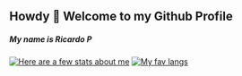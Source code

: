 ## Howdy 👋 Welcome to my Github Profile

##### My name is Ricardo P
[![Here are a few stats about me](https://github-readme-stats.vercel.app/api?username=rperez-mx&theme=nord)](https://github.com/rperez-mx/rperez-mx)
[![My fav langs](https://github-readme-stats.vercel.app/api/top-langs/?username=rperez-mx&theme=nord)](https://github.com/rperez-mx/rperez-mx)
<!--
**rperez-mx/rperez-mx** is a ✨ _special_ ✨ repository because its `README.md` (this file) appears on your GitHub profile.

Here are some ideas to get you started:

- 🔭 I’m currently working on ...
- 🌱 I’m currently learning ...
- 👯 I’m looking to collaborate on ...
- 🤔 I’m looking for help with ...
- 💬 Ask me about ...
- 📫 How to reach me: ...
- 😄 Pronouns: ...
- ⚡ Fun fact: ...
-->
